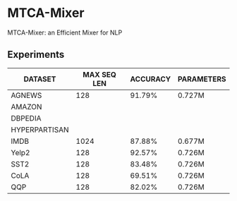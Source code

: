# MTCA-Mixer
MTCA-Mixer: an Efficient Mixer for NLP

## Experiments
| DATASET |MAX SEQ LEN | ACCURACY | PARAMETERS |
|  ----  | ---- | ----  |  ----  |
| AGNEWS | 128 | 91.79% | 0.727M |
| AMAZON |  | | |
| DBPEDIA | | | |
| HYPERPARTISAN | | | |
| IMDB |1024 |87.88% | 0.677M |
| Yelp2 | 128| 92.57% | 0.726M |
| SST2 | 128| 83.48% | 0.726M |
| CoLA | 128| 69.51% | 0.726M |
| QQP | 128 | 82.02% | 0.726M |
